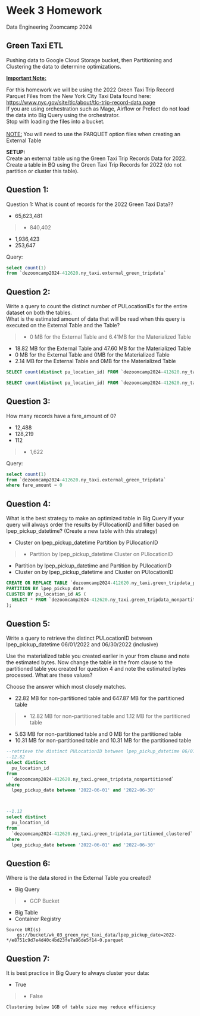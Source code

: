 # Week 3 Homework
Data Engineering Zoomcamp 2024

## Green Taxi ETL
Pushing data to Google Cloud Storage bucket, then Partitioning and Clustering the data to determine optimizations.

<b><u>Important Note:</b></u> <p> For this homework we will be using the 2022 Green Taxi Trip Record Parquet Files from the New York
City Taxi Data found here: </br> https://www.nyc.gov/site/tlc/about/tlc-trip-record-data.page </br>
If you are using orchestration such as Mage, Airflow or Prefect do not load the data into Big Query using the orchestrator.</br> 
Stop with loading the files into a bucket. </br></br>
<u>NOTE:</u> You will need to use the PARQUET option files when creating an External Table</br>

<b>SETUP:</b></br>
Create an external table using the Green Taxi Trip Records Data for 2022. </br>
Create a table in BQ using the Green Taxi Trip Records for 2022 (do not partition or cluster this table). </br>
</p>

## Question 1:
Question 1: What is count of records for the 2022 Green Taxi Data??
- 65,623,481
> - 840,402
- 1,936,423
- 253,647

Query:
```sql
select count(1)
from `dezoomcamp2024-412620.ny_taxi.external_green_tripdata`
```

## Question 2:
Write a query to count the distinct number of PULocationIDs for the entire dataset on both the tables.</br> 
What is the estimated amount of data that will be read when this query is executed on the External Table and the Table?

> - 0 MB for the External Table and 6.41MB for the Materialized Table
- 18.82 MB for the External Table and 47.60 MB for the Materialized Table
- 0 MB for the External Table and 0MB for the Materialized Table
- 2.14 MB for the External Table and 0MB for the Materialized Table

```sql
SELECT count(distinct pu_location_id) FROM `dezoomcamp2024-412620.ny_taxi.external_green_tripdata`;

SELECT count(distinct pu_location_id) FROM `dezoomcamp2024-412620.ny_taxi.green_tripdata_nonpartitioned`;
```


## Question 3:
How many records have a fare_amount of 0?
- 12,488
- 128,219
- 112
> - 1,622

Query:
```sql
select count(1)
from `dezoomcamp2024-412620.ny_taxi.external_green_tripdata`
where fare_amount = 0
```

## Question 4:
What is the best strategy to make an optimized table in Big Query if your query will always order the results by PUlocationID and filter based on lpep_pickup_datetime? (Create a new table with this strategy)
- Cluster on lpep_pickup_datetime Partition by PUlocationID
> - Partition by lpep_pickup_datetime  Cluster on PUlocationID
- Partition by lpep_pickup_datetime and Partition by PUlocationID
- Cluster on by lpep_pickup_datetime and Cluster on PUlocationID

```sql
CREATE OR REPLACE TABLE `dezoomcamp2024-412620.ny_taxi.green_tripdata_partitioned_clustered`
PARTITION BY lpep_pickup_date
CLUSTER BY pu_location_id AS (
  SELECT * FROM `dezoomcamp2024-412620.ny_taxi.green_tripdata_nonpartitioned`
);
```

## Question 5:
Write a query to retrieve the distinct PULocationID between lpep_pickup_datetime
06/01/2022 and 06/30/2022 (inclusive)</br>

Use the materialized table you created earlier in your from clause and note the estimated bytes. Now change the table in the from clause to the partitioned table you created for question 4 and note the estimated bytes processed. What are these values? </br>

Choose the answer which most closely matches.</br> 

- 22.82 MB for non-partitioned table and 647.87 MB for the partitioned table
> - 12.82 MB for non-partitioned table and 1.12 MB for the partitioned table
- 5.63 MB for non-partitioned table and 0 MB for the partitioned table
- 10.31 MB for non-partitioned table and 10.31 MB for the partitioned table

```sql
--retrieve the distinct PULocationID between lpep_pickup_datetime 06/01/2022 and 06/30/2022 (inclusive)
--12.82
select distinct  
  pu_location_id
from 
  `dezoomcamp2024-412620.ny_taxi.green_tripdata_nonpartitioned`
where
  lpep_pickup_date between '2022-06-01' and '2022-06-30'  



--1.12
select distinct  
  pu_location_id
from 
  `dezoomcamp2024-412620.ny_taxi.green_tripdata_partitioned_clustered`
where
  lpep_pickup_date between '2022-06-01' and '2022-06-30'    
```

## Question 6: 
Where is the data stored in the External Table you created?

- Big Query
> - GCP Bucket
- Big Table
- Container Registry

```
Source URI(s)
    gs://bucket/wk_03_green_nyc_taxi_data/lpep_pickup_date=2022-*/e8751c9d7e4d40c4bd23fe7a96de5f14-0.parquet
```    

## Question 7:
It is best practice in Big Query to always cluster your data:
- True
> - False

```
Clustering below 1GB of table size may reduce efficiency
```